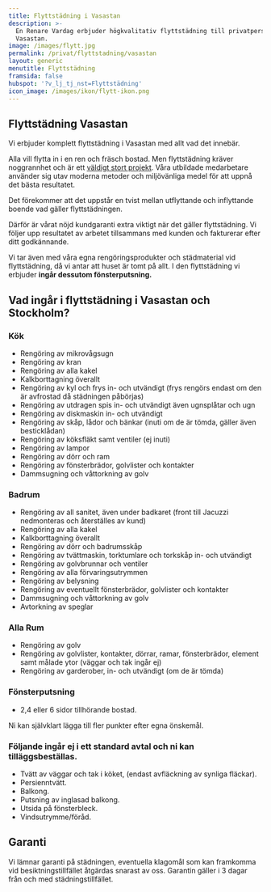 ```yaml
---
title: Flyttstädning i Vasastan
description: >-
  En Renare Vardag erbjuder högkvalitativ flyttstädning till privatpersoner i
  Vasastan.
image: /images/flytt.jpg
permalink: /privat/flyttstadning/vasastan
layout: generic
menutitle: Flyttstädning
framsida: false
hubspot: '?v_lj_tj_nst=Flyttstädning'
icon_image: /images/ikon/flytt-ikon.png
---
```


## Flyttstädning Vasastan

Vi erbjuder komplett flyttstädning i Vasastan med allt vad det innebär.

Alla vill flytta in i en ren och fräsch bostad.  Men flyttstädning kräver noggrannhet och är ett [väldigt stort projekt](/tips/flyttstadning-i-stockholm-vara-tips/). Våra utbildade medarbetare använder sig utav moderna metoder och miljövänliga medel för att uppnå det bästa resultatet.

Det förekommer att det uppstår en tvist mellan utflyttande och inflyttande boende vad gäller flyttstädningen.

Därför är vårat nöjd kundgaranti extra viktigt när det gäller flyttstädning. Vi följer upp resultatet av arbetet tillsammans med kunden och fakturerar efter ditt godkännande.

Vi tar även med våra egna rengöringsprodukter och städmaterial vid flyttstädning, då vi antar att huset är tomt på allt. I den flyttstädning vi erbjuder **ingår dessutom fönsterputsning.**

## Vad ingår i flyttstädning i Vasastan och Stockholm?

### Kök

* Rengöring av mikrovågsugn
* Rengöring av kran
* Rengöring av alla kakel
* Kalkborttagning överallt
* Rengöring av kyl och frys in- och utvändigt (frys rengörs endast om den är avfrostad då städningen påbörjas)
* Rengöring av utdragen spis in- och utvändigt även ugnsplåtar och ugn
* Rengöring av diskmaskin in- och utvändigt
* Rengöring av skåp, lådor och bänkar (inuti om de är tömda, gäller även besticklådan)
* Rengöring av köksfläkt samt ventiler (ej inuti)
* Rengöring av lampor
* Rengöring av dörr och ram
* Rengöring av fönsterbrädor, golvlister och kontakter
* Dammsugning och våttorkning av golv

### Badrum

* Rengöring av all sanitet, även under badkaret (front till Jacuzzi nedmonteras och återställes av kund)
* Rengöring av alla kakel
* Kalkborttagning överallt
* Rengöring av dörr och badrumsskåp
* Rengöring av tvättmaskin, torktumlare och torkskåp in- och utvändigt
* Rengöring av golvbrunnar och ventiler
* Rengöring av alla förvaringsutrymmen
* Rengöring av belysning
* Rengöring av eventuellt fönsterbrädor, golvlister och kontakter
* Dammsugning och våttorkning av golv
* Avtorkning av speglar

### Alla Rum

* Rengöring av golv
* Rengöring av golvlister, kontakter, dörrar, ramar, fönsterbrädor, element samt målade ytor (väggar och tak ingår ej)
* Rengöring av garderober, in- och utvändigt (om de är tömda)

### Fönsterputsning

* 2,4 eller 6 sidor tillhörande bostad.

Ni kan självklart lägga till fler punkter efter egna önskemål.

### Följande ingår ej i ett standard avtal och ni kan tilläggsbeställas.

* Tvätt av väggar och tak i köket, (endast avfläckning av synliga fläckar).
* Persienntvätt.
* Balkong.
* Putsning av inglasad balkong.
* Utsida på fönsterbleck.
* Vindsutrymme/föråd.

## Garanti

Vi lämnar garanti på städningen, eventuella klagomål som kan framkomma vid besiktningstillfället åtgärdas snarast av oss. Garantin gäller i 3 dagar från och med städningstillfället.

